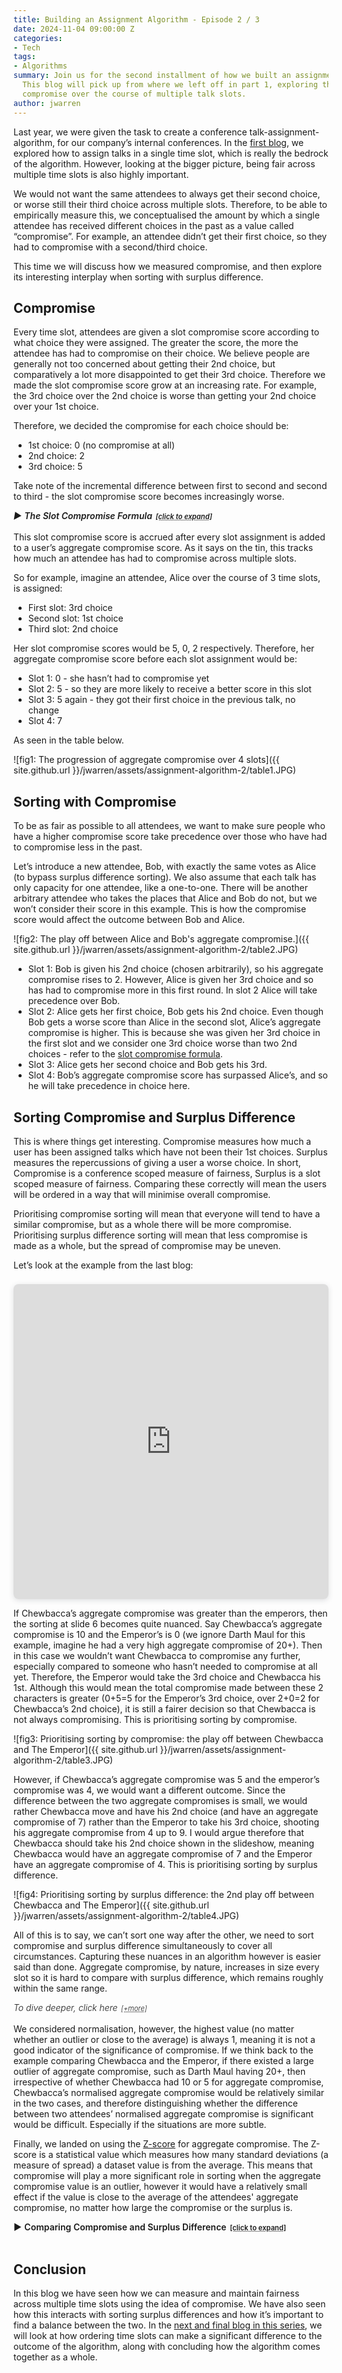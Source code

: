 ```yaml
---
title: Building an Assignment Algorithm - Episode 2 / 3
date: 2024-11-04 09:00:00 Z
categories:
- Tech
tags:
- Algorithms
summary: Join us for the second installment of how we built an assignment algorithm.
  This blog will pick up from where we left off in part 1, exploring the measure of
  compromise over the course of multiple talk slots.
author: jwarren
---
```


<style> 
    summary {
        font-weight: 300;
        display: block;
        font-style: normal
        cursor: pointer;
    }
    summary.heading {
        font-weight: 600;
    }
    summary.heading::before {
        content: '►';
        padding-right: 0.3em;
    }
    summary::after {
        content: '[+more]';
        text-decoration: underline;
        text-decoration-style: dotted;
        padding-left: 0.5em;
        font-size: 0.8em;
    }
    summary.heading::after {
        content: '[click to expand]';
    }
    details[open] > summary.heading::before {
        content: '▼';
    }
    details[open] > summary::after {
        content: ' [−less]';
    }
    details[open]::before {
        content: '';
        display: block;
        border-top: 1px solid #ccc;
        margin-top: 1em;
    }
    details[open]::after {
        content: '';
        display: block;
        border-top: 1px solid #ccc;
        margin-top: 1em;
        margin-bottom: 1em;
    }
    details {
        font-style: italic;
    }
    details.no-italic {
        font-style: normal;
    }
</style>

<!-- MathJax for the maths equations -->
<script type="text/javascript" async
 src="https://cdn.jsdelivr.net/npm/mathjax@3/es5/tex-mml-chtml.js">
</script>


Last year, we were given the task to create a conference talk-assignment-algorithm, for our company’s internal conferences. In the [first blog]({{site.baseurl}}/2024/10/24/building-an-assignment-algorithm-1.html), we explored how to assign talks in a single time slot, which is really the bedrock of the algorithm. However, looking at the bigger picture, being fair across multiple time slots is also highly important. 

We would not want the same attendees to always get their second choice, or worse still their third choice across multiple slots. Therefore, to be able to empirically measure this, we conceptualised the amount by which a single attendee has received different choices in the past as a value called “compromise”. For example, an attendee didn’t get their first choice, so they had to compromise with a second/third choice.  

This time we will discuss how we measured compromise, and then explore its interesting interplay when sorting with surplus difference. 

## Compromise

Every time slot, attendees are given a slot compromise score according to what choice they were assigned. The greater the score, the more the attendee has had to compromise on their choice. We believe people are generally not too concerned about getting their 2nd choice, but comparatively a lot more disappointed to get their 3rd choice. Therefore we made the slot compromise score grow at an increasing rate. For example, the 3rd choice over the 2nd choice is worse than getting your 2nd choice over your 1st choice.  

Therefore, we decided the compromise for each choice should be:

- 1st choice: 0 (no compromise at all)
- 2nd choice: 2
- 3rd choice: 5

Take note of the incremental difference between first to second and second to third - the slot compromise score becomes increasingly worse.

<details><summary class="heading" id="SlotCompromiseFormula">The Slot Compromise Formula</summary>
This is based on the formula:
\[Cₙ = n + Cₙ₋₁\]
<span style="font-size: smaller;">where \(C\)ₙ is the compromise for the nth choice and \(C1 = 0\).</span>
<br>
<br>
This can also be reformulated to:
\[Cₙ = \frac{(n-1)(n+2)}{2}\]
<br>
Looking back however, perhaps getting your 5th choice or your 6th choice wouldn’t be much different so perhaps choosing a curve that tends to a fixed value would be better (perhaps of the form \(1-\frac{1}{x}\)), as we have done with surplus difference. In any case, there were only 3 choices per slot for our application, so this worked fine.  
<br>
</details>

<br>
This slot compromise score is accrued after every slot assignment is added to a user’s aggregate compromise score. As it says on the tin, this tracks how much an attendee has had to compromise across multiple slots. 

So for example, imagine an attendee, Alice over the course of 3 time slots, is assigned: 

- First slot: 3rd choice
- Second slot: 1st choice
- Third slot: 2nd choice

Her slot compromise scores would be 5, 0, 2 respectively. Therefore, her aggregate compromise score before each slot assignment would be: 

- Slot 1: 0 - she hasn’t had to compromise yet 
- Slot 2: 5 - so they are more likely to receive a better score in this slot 
- Slot 3: 5 again - they got their first choice in the previous talk, no change 
- Slot 4: 7 

As seen in the table below. 

![fig1: The progression of aggregate compromise over 4 slots]({{ site.github.url }}/jwarren/assets/assignment-algorithm-2/table1.JPG)
 

## Sorting with Compromise

To be as fair as possible to all attendees, we want to make sure people who have a higher compromise score take precedence over those who have had to compromise less in the past. 

Let’s introduce a new attendee, Bob, with exactly the same votes as Alice (to bypass surplus difference sorting). We also assume that each talk has only capacity for one attendee, like a one-to-one. There will be another arbitrary attendee who takes the places that Alice and Bob do not, but we won’t consider their score in this example. This is how the compromise score would affect the outcome between Bob and Alice. 

![fig2: The play off between Alice and Bob's aggregate compromise.]({{ site.github.url }}/jwarren/assets/assignment-algorithm-2/table2.JPG)

- Slot 1: Bob is given his 2nd choice (chosen arbitrarily), so his aggregate compromise rises to 2. However, Alice is given her 3rd choice and so has had to compromise more in this first round. In slot 2 Alice will take precedence over Bob.  
- Slot 2: Alice gets her first choice, Bob gets his 2nd choice. Even though Bob gets a worse score than Alice in the second slot, Alice’s aggregate compromise is higher. This is because she was given her 3rd choice in the first slot and we consider one 3rd choice worse than two 2nd choices - refer to the <a href="#SlotCompromiseFormula">slot compromise formula</a>.  
- Slot 3: Alice gets her second choice and Bob gets his 3rd.  
- Slot 4: Bob’s aggregate compromise score has surpassed Alice’s, and so he will take precedence in choice here.  

## Sorting Compromise and Surplus Difference

This is where things get interesting. Compromise measures how much a user has been assigned talks which have not been their 1st choices. Surplus measures the repercussions of giving a user a worse choice. In short, Compromise is a conference scoped measure of fairness, Surplus is a slot scoped measure of fairness. Comparing these correctly will mean the users will be ordered in a way that will minimise overall compromise.  

Prioritising compromise sorting will mean that everyone will tend to have a similar compromise, but as a whole there will be more compromise. Prioritising surplus difference sorting will mean that less compromise is made as a whole, but the spread of compromise may be uneven.  

Let’s look at the example from the last blog:

<div style="position: relative; width: 100%; height: 0; padding-top: 100.0000%;
 padding-bottom: 0; box-shadow: 0 2px 8px 0 rgba(63,69,81,0.16); margin-top: 1.6em; margin-bottom: 0.9em; overflow: hidden;
 border-radius: 8px; will-change: transform;">
  <iframe title="Sorting by surplus difference example" loading="lazy" style="position: absolute; width: 100%; height: 100%; top: 0; left: 0; border: none; padding: 0;margin: 0;"
    src="https://www.canva.com/design/DAGNWycujV8/gpxMkTaAej6VGndADIen1Q/view?embed" allowfullscreen="allowfullscreen" allow="fullscreen">
  </iframe>
</div>

If Chewbacca’s aggregate compromise was greater than the emperors, then the sorting at slide 6 becomes quite nuanced. Say Chewbacca’s aggregate compromise is 10 and the Emperor’s is 0 (we ignore Darth Maul for this example, imagine he had a very high aggregate compromise of 20+). Then in this case we wouldn’t want Chewbacca to compromise any further, especially compared to someone who hasn’t needed to compromise at all yet. Therefore, the Emperor would take the 3rd choice and Chewbacca his 1st. Although this would mean the total compromise made between these 2 characters is greater (0+5=5 for the Emperor’s 3rd choice, over 2+0=2 for Chewbacca’s 2nd choice), it is still a fairer decision so that Chewbacca is not always compromising. This is prioritising sorting by compromise. 

![fig3: Prioritising sorting by compromise: the play off between Chewbacca and The Emperor]({{ site.github.url }}/jwarren/assets/assignment-algorithm-2/table3.JPG)

However, if Chewbacca’s aggregate compromise was 5 and the emperor’s compromise was 4, we would want a different outcome. Since the difference between the two aggregate compromises is small, we would rather Chewbacca move and have his 2nd choice (and have an aggregate compromise of 7) rather than the Emperor to take his 3rd choice, shooting his aggregate compromise from 4 up to 9. I would argue therefore that Chewbacca should take his 2nd choice shown in the slideshow, meaning Chewbacca would have an aggregate compromise of 7 and the Emperor have an aggregate compromise of 4. This is prioritising sorting by surplus difference.

![fig4: Prioritising sorting by surplus difference: the 2nd play off between Chewbacca and The Emperor]({{ site.github.url }}/jwarren/assets/assignment-algorithm-2/table4.JPG)

All of this is to say, we can’t sort one way after the other, we need to sort compromise and surplus difference simultaneously to cover all circumstances. Capturing these nuances in an algorithm however is easier said than done. Aggregate compromise, by nature, increases in size every slot so it is hard to compare with surplus difference, which remains roughly within the same range. 

<details><summary>To dive deeper, click here</summary>
For example, in slot 2, aggregate compromise per attendee could range from 0-5 (1st choice = 0, 3rd choice = 5), but in slot 10, the aggregate compromise per attendee could range between 0 and 50. Ignoring the fact that the algorithm would not be working very well if one person had 10x 3rd choices (giving an aggregate compromise score of 50)!  
<br>
<br>
However, in both slot 2 and 10, the average surplus difference may be within the range of -6 and 6, assuming the average room surplus is 3. See the <a href="{{site.baseurl}}/2024/08/16/building-an-assignment-algorithm-1.html">first blog</a> in the series for how the surplus difference is calculated. 
<br>
</details>

<br>
We considered normalisation, however, the highest value (no matter whether an outlier or close to the average) is always 1, meaning it is not a good indicator of the significance of compromise. If we think back to the example comparing Chewbacca and the Emperor, if there existed a large outlier of aggregate compromise, such as Darth Maul having 20+, then irrespective of whether Chewbacca had 10 or 5 for aggregate compromise, Chewbacca’s normalised aggregate compromise would be relatively similar in the two cases, and therefore distinguishing whether the difference between two attendees’ normalised aggregate compromise is significant would be difficult. Especially if the situations are more subtle. 

Finally, we landed on using the <a href="https://www.investopedia.com/terms/z/zscore.asp">Z-score</a> for aggregate compromise. The Z-score is a statistical value which measures how many standard deviations (a measure of spread) a dataset value is from the average. This means that compromise will play a more significant role in sorting when the aggregate compromise value is an outlier, however it would have a relatively small effect if the value is close to the average of the attendees' aggregate compromise, no matter how large the compromise or the surplus is.  

<details class="no-italic"><summary class="heading">Comparing Compromise and Surplus Difference</summary>
<br>
<br>
The value which we use to sort attendees can be calculated as:
\[
\begin{align}
\text{sorting score} \; = \quad \;
&\text{standardisedSurplusScore} \\
-\; &\text{standardisedCompromiseScore}
\end{align}
\]
<br>
<br>
<p>
    Where the \(\text{standardisedCompromiseScore}\) is: 
</p>

\[
\begin{align}
standardisedCompromiseScore \; = \quad \;
&\left( \frac{\text{mean surplus difference}}{\text{max surplus}} \right) \\ \\
\times \; &\left( \frac{\text{attendee Z score}}{2.72} \right)^3
\end{align}
\]

<div style="display: flex; justify-content: flex-end;">
    <p style="font-size: smaller; width: 50%; text-align: right;">
        N.B. The Z score is calculated with the median to avoid extreme value skewing.
    </p>
</div>

<p>
    And the \(\text{standardisedSurplusScore}\) is:
</p>

<p>
    &emsp;&emsp;
    \(\text{if } maxSurplus \neq 0 \text{ and attendee surplus difference} > 0 \text{:}\)
</p>

\[standardisedSurplusScore = \frac{\text{attendee surplus difference}}{\text{max surplus difference}}
\]

<p style="font-size: smaller; text-align: right;">
    (here max surplus will be positive)
</p>

<p>
    &emsp;&emsp;
    \(\text{if } maxSurplus \neq 0 \text{ and attendee surplus difference} < 0 \text{:}\)
</p>

\[standardisedSurplusScore =
\frac{\text{attendee surplus difference}}{| \text{min surplus difference} |}
\]

<p style="font-size: smaller; text-align: right;">
    (here min surplus will be negative)
</p>

<p>
    &emsp;&emsp;
    \(\text{if } maxSurplus  = 0  \text{:}\)
</p>

\[standardisedSurplusScore =
\text{attendee surplus difference}
\]

<br>
<br>
<div>
<h4>
    The rationale behind this was as follows: 
</h4>
<p>
    The \(\text{standardisedSurplusScore}\) should be in comparison to the maximum value, otherwise the compromise would give an extreme value. We want the compromise to be in the same range of values as the \(\text{standardisedSurplusScore}\), except for the outlying compromise, and therefore \(\frac{\text{mean surplus difference}}{\text{max surplus}}\) brings the \(\text{standardisedCompromiseScore}\) into the relative range of values, and \(\frac{\text{attendee Z score}}{2.72}\) should be in the range of \(\pm 1.3\), with the larger values being extremal. When this overtakes the \(\text{standardisedSurplusScore}\), (surpassing the value just greater than 1), we want this to occur quite rapidly because extremal compromise is much more important to deal with. Therefore we cube it. Cubing not only rises quickly, but unlike squaring, it maintains the sign, which is important for capturing whether the value is above or below the median. After some fine tuning, it also appears to give an optimal result.  
</p>
<p>
The value of 2.72 comes from the fact that for a normal distribution, 95.4% of values are found within 2 standard deviations of the average and 99.7% of values are found within 3 standard deviations of the average. This gave a rough range between 2-3 and after some fine tuning, 2.72 gave the optimal result. 
</p>
</div>
</details>

<br>

## Conclusion

In this blog we have seen how we can measure and maintain fairness across multiple time slots using the idea of compromise. We have also seen how this interacts with sorting surplus differences and how it’s important to find a balance between the two. In the [next and final blog in this series]({{site.baseurl}}/2024/11/11/building-an-assignment-algorithm-3.html), we will look at how ordering time slots can make a significant difference to the outcome of the algorithm, along with concluding how the algorithm comes together as a whole. 
